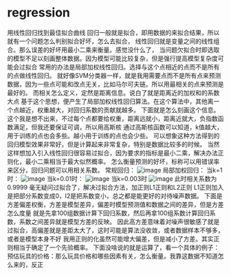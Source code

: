 # regression
用线性回归找到最佳拟合曲线
回归一般就是拟合，即用数据的来拟合结果，所以就有一个问题怎么判别拟合好坏，怎么去拟合，
线性回归就是变量之间的线性组合。那么误差的好坏用最小二乘来衡量。感觉没什么了，
当问题欠拟合时即选取的模型不足以刻画整体数据。因为模型可能比较复杂，但是强行提高模型复杂度可能会过拟合
常用的办法是局部加权线性回归。选择与这个点相近的点而不是所有的点做线性回归。
就好像SVM分类器一样，就是我用需要点而不是所有点来预测数据，因为一些点可能和改点无关，比如马尔可夫链。所以用最相关的点来预测是最好的。
而相关怎么定义，定然是距离信息。说白了就是距离近的加权和的系数大点
基于这个思想，便产生了局部加权线性回归算法。在这个算法中，其他离一个点越近，权重越大，对回归系数的贡献就越多。
下面就是怎么刻画这个信息。这个我是想不出来，不过每个点都要给权重，距离远就小，距离近就大，负指数函数满足，但我还要保证可调，所以用高斯核
通过高斯核函数可以知道，k值越大，用于训练的点也会多些。越小用于训练的点也会少些。
可以想象这种方法得到的回归模型效果非常好，但是计算起来非常复杂，特别是数据比较多的时候。
当然这样想加入引入线性回归很容易过拟合，因为要求的指标是最小二乘，解决办法正则化，最小二乘相当于最大似然概率。
怎么衡量预测的好坏，标称可以用错误率来区分，回归问题可以用相关系数。
常规回归：
![image](https://github.com/chenglu66/regression/blob/master/figure_1-1.png)
局部加权回归：
当k=1时：
![image](https://github.com/chenglu66/regression/blob/master/k=1.png)
当k=0.01时：
![image](https://github.com/chenglu66/regression/blob/master/k=0.1.png)
当k=0.003时
![image](https://github.com/chenglu66/regression/blob/master/k=0.003.png)
此时相关系数为0.9999
毫无疑问过拟合了，解决过拟合方法，加正则L1正则和L2正则
L1正则加入是把部分系数变成0，l2是把系数变小，总之都是能更好的对待噪声数据。
下面是方差偏差权衡，方差是模型差异，偏差时模型预测值和数据之间的差异，但是方差怎么度量
就是先拿100组数据计算下回归系数，然后再拿100组系数计算回归系数，系数之间差异就是模型方差的反映。
因此高方差意味着对噪声很敏感了就是过拟合，高偏差就是差距太大了，这时可能是算法没收敛，或者数据样本不够多，或者是模型本身不好
我用正则的化虽然可能增大偏差，但是减小了方差。其实正则相当于确定了一个先验概率。
下面没啥说的就是运算了，看一个具体的例子：
预估玩具的价格：那么玩具价格和哪些因素有关，怎么衡量。我靠这数据不知道怎么来的，反正

